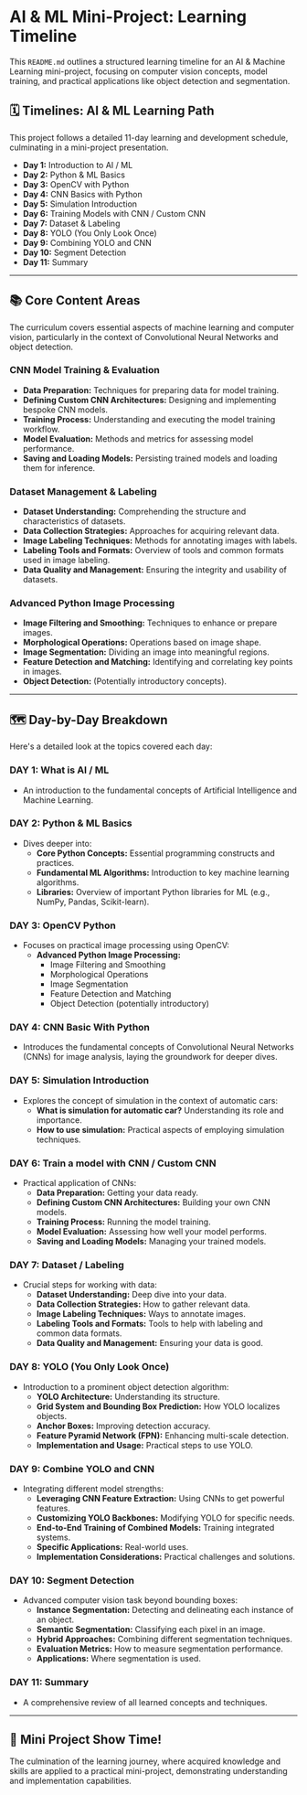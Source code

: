 # AI & ML Mini-Project: Learning Timeline

This `README.md` outlines a structured learning timeline for an AI & Machine Learning mini-project, focusing on computer vision concepts, model training, and practical applications like object detection and segmentation.

## 🗓️ Timelines: AI & ML Learning Path

This project follows a detailed 11-day learning and development schedule, culminating in a mini-project presentation.

* **Day 1:** Introduction to AI / ML
* **Day 2:** Python & ML Basics
* **Day 3:** OpenCV with Python
* **Day 4:** CNN Basics with Python
* **Day 5:** Simulation Introduction
* **Day 6:** Training Models with CNN / Custom CNN
* **Day 7:** Dataset & Labeling
* **Day 8:** YOLO (You Only Look Once)
* **Day 9:** Combining YOLO and CNN
* **Day 10:** Segment Detection
* **Day 11:** Summary

---

## 📚 Core Content Areas

The curriculum covers essential aspects of machine learning and computer vision, particularly in the context of Convolutional Neural Networks and object detection.

### **CNN Model Training & Evaluation**

* **Data Preparation:** Techniques for preparing data for model training.
* **Defining Custom CNN Architectures:** Designing and implementing bespoke CNN models.
* **Training Process:** Understanding and executing the model training workflow.
* **Model Evaluation:** Methods and metrics for assessing model performance.
* **Saving and Loading Models:** Persisting trained models and loading them for inference.

### **Dataset Management & Labeling**

* **Dataset Understanding:** Comprehending the structure and characteristics of datasets.
* **Data Collection Strategies:** Approaches for acquiring relevant data.
* **Image Labeling Techniques:** Methods for annotating images with labels.
* **Labeling Tools and Formats:** Overview of tools and common formats used in image labeling.
* **Data Quality and Management:** Ensuring the integrity and usability of datasets.

### **Advanced Python Image Processing**

* **Image Filtering and Smoothing:** Techniques to enhance or prepare images.
* **Morphological Operations:** Operations based on image shape.
* **Image Segmentation:** Dividing an image into meaningful regions.
* **Feature Detection and Matching:** Identifying and correlating key points in images.
* **Object Detection:** (Potentially introductory concepts).

---

## 🗺️ Day-by-Day Breakdown

Here's a detailed look at the topics covered each day:

### **DAY 1: What is AI / ML**

* An introduction to the fundamental concepts of Artificial Intelligence and Machine Learning.

### **DAY 2: Python & ML Basics**

* Dives deeper into:
    * **Core Python Concepts:** Essential programming constructs and practices.
    * **Fundamental ML Algorithms:** Introduction to key machine learning algorithms.
    * **Libraries:** Overview of important Python libraries for ML (e.g., NumPy, Pandas, Scikit-learn).

### **DAY 3: OpenCV Python**

* Focuses on practical image processing using OpenCV:
    * **Advanced Python Image Processing:**
        * Image Filtering and Smoothing
        * Morphological Operations
        * Image Segmentation
        * Feature Detection and Matching
        * Object Detection (potentially introductory)

### **DAY 4: CNN Basic With Python**

* Introduces the fundamental concepts of Convolutional Neural Networks (CNNs) for image analysis, laying the groundwork for deeper dives.

### **DAY 5: Simulation Introduction**

* Explores the concept of simulation in the context of automatic cars:
    * **What is simulation for automatic car?** Understanding its role and importance.
    * **How to use simulation:** Practical aspects of employing simulation techniques.

### **DAY 6: Train a model with CNN / Custom CNN**

* Practical application of CNNs:
    * **Data Preparation:** Getting your data ready.
    * **Defining Custom CNN Architectures:** Building your own CNN models.
    * **Training Process:** Running the model training.
    * **Model Evaluation:** Assessing how well your model performs.
    * **Saving and Loading Models:** Managing your trained models.

### **DAY 7: Dataset / Labeling**

* Crucial steps for working with data:
    * **Dataset Understanding:** Deep dive into your data.
    * **Data Collection Strategies:** How to gather relevant data.
    * **Image Labeling Techniques:** Ways to annotate images.
    * **Labeling Tools and Formats:** Tools to help with labeling and common data formats.
    * **Data Quality and Management:** Ensuring your data is good.

### **DAY 8: YOLO (You Only Look Once)**

* Introduction to a prominent object detection algorithm:
    * **YOLO Architecture:** Understanding its structure.
    * **Grid System and Bounding Box Prediction:** How YOLO localizes objects.
    * **Anchor Boxes:** Improving detection accuracy.
    * **Feature Pyramid Network (FPN):** Enhancing multi-scale detection.
    * **Implementation and Usage:** Practical steps to use YOLO.

### **DAY 9: Combine YOLO and CNN**

* Integrating different model strengths:
    * **Leveraging CNN Feature Extraction:** Using CNNs to get powerful features.
    * **Customizing YOLO Backbones:** Modifying YOLO for specific needs.
    * **End-to-End Training of Combined Models:** Training integrated systems.
    * **Specific Applications:** Real-world uses.
    * **Implementation Considerations:** Practical challenges and solutions.

### **DAY 10: Segment Detection**

* Advanced computer vision task beyond bounding boxes:
    * **Instance Segmentation:** Detecting and delineating each instance of an object.
    * **Semantic Segmentation:** Classifying each pixel in an image.
    * **Hybrid Approaches:** Combining different segmentation techniques.
    * **Evaluation Metrics:** How to measure segmentation performance.
    * **Applications:** Where segmentation is used.

### **DAY 11: Summary**

* A comprehensive review of all learned concepts and techniques.

---

## 🚀 Mini Project Show Time!

The culmination of the learning journey, where acquired knowledge and skills are applied to a practical mini-project, demonstrating understanding and implementation capabilities.
